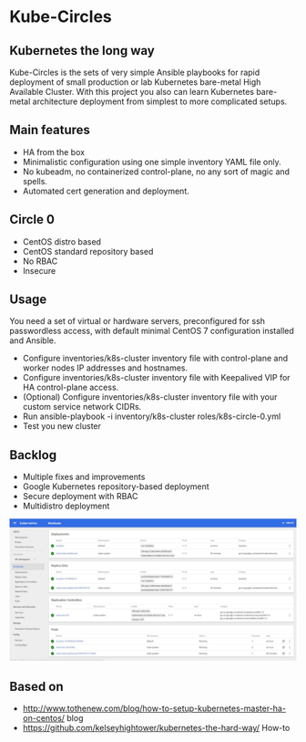 #  Kube-Circles
## Kubernetes the long way

Kube-Circles is the sets of very simple Ansible playbooks for rapid deployment of small production or lab Kubernetes bare-metal High Available Cluster.
With this project you also can learn Kubernetes bare-metal architecture deployment from simplest to more complicated setups.

## Main features
- HA from the box
- Minimalistic configuration using one simple inventory YAML file only.
- No kubeadm, no containerized control-plane, no any sort of magic and spells.
- Automated cert generation and deployment.

## Circle 0

- CentOS distro based
- CentOS standard repository based
- No RBAC
- Insecure

## Usage
You need a set of  virtual or hardware servers, preconfigured for ssh passwordless access, with default minimal CentOS 7 configuration installed and Ansible.
- Configure inventories/k8s-cluster inventory file with control-plane and worker nodes IP addresses and hostnames.
- Configure inventories/k8s-cluster inventory file with Keepalived VIP for HA control-plane access.
- (Optional) Configure inventories/k8s-cluster inventory file with your custom service network CIDRs.
- Run ansible-playbook -i inventory/k8s-cluster roles/k8s-circle-0.yml
- Test you new cluster

## Backlog
- Multiple fixes and improvements
- Google Kubernetes repository-based deployment
- Secure deployment with RBAC
- Multidistro deployment


![Kube-scr](/images/kube.jpeg?raw=true "Running cluster")

## Based on
- http://www.tothenew.com/blog/how-to-setup-kubernetes-master-ha-on-centos/ blog
- https://github.com/kelseyhightower/kubernetes-the-hard-way/ How-to

